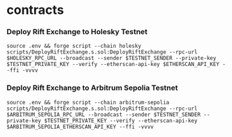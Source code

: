 # contracts

### Deploy Rift Exchange to Holesky Testnet
```
source .env && forge script --chain holesky scripts/DeployRiftExchange.s.sol:DeployRiftExchange --rpc-url $HOLESKY_RPC_URL --broadcast --sender $TESTNET_SENDER --private-key $TESTNET_PRIVATE_KEY --verify --etherscan-api-key $ETHERSCAN_API_KEY --ffi -vvvv
```


### Deploy Rift Exchange to Arbitrum Sepolia Testnet
```
source .env && forge script --chain arbitrum-sepolia scripts/DeployRiftExchange.s.sol:DeployRiftExchange --rpc-url $ARBITRUM_SEPOLIA_RPC_URL --broadcast --sender $TESTNET_SENDER --private-key $TESTNET_PRIVATE_KEY --verify --etherscan-api-key $ARBITRUM_SEPOLIA_ETHERSCAN_API_KEY --ffi -vvvv
```

